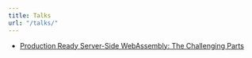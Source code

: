 ```yaml
---
title: Talks
url: "/talks/"
---
```


- [Production Ready Server-Side WebAssembly: The Challenging
  Parts](https://www.youtube.com/watch?v=65SSLFLDoOc)
